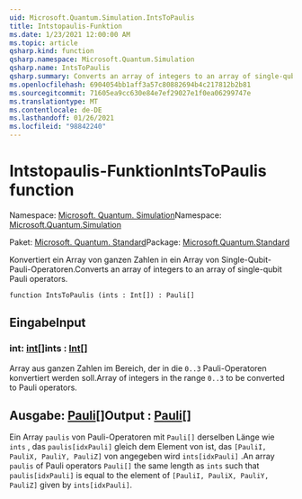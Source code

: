 ```yaml
---
uid: Microsoft.Quantum.Simulation.IntsToPaulis
title: Intstopaulis-Funktion
ms.date: 1/23/2021 12:00:00 AM
ms.topic: article
qsharp.kind: function
qsharp.namespace: Microsoft.Quantum.Simulation
qsharp.name: IntsToPaulis
qsharp.summary: Converts an array of integers to an array of single-qubit Pauli operators.
ms.openlocfilehash: 6904054bb1aff3a57c80882694b4c217812b2b81
ms.sourcegitcommit: 71605ea9cc630e84e7ef29027e1f0ea06299747e
ms.translationtype: MT
ms.contentlocale: de-DE
ms.lasthandoff: 01/26/2021
ms.locfileid: "98842240"
---
```

# <a name="intstopaulis-function"></a><span data-ttu-id="26fad-102">Intstopaulis-Funktion</span><span class="sxs-lookup"><span data-stu-id="26fad-102">IntsToPaulis function</span></span>

<span data-ttu-id="26fad-103">Namespace: [Microsoft. Quantum. Simulation](xref:Microsoft.Quantum.Simulation)</span><span class="sxs-lookup"><span data-stu-id="26fad-103">Namespace: [Microsoft.Quantum.Simulation](xref:Microsoft.Quantum.Simulation)</span></span>

<span data-ttu-id="26fad-104">Paket: [Microsoft. Quantum. Standard](https://nuget.org/packages/Microsoft.Quantum.Standard)</span><span class="sxs-lookup"><span data-stu-id="26fad-104">Package: [Microsoft.Quantum.Standard](https://nuget.org/packages/Microsoft.Quantum.Standard)</span></span>


<span data-ttu-id="26fad-105">Konvertiert ein Array von ganzen Zahlen in ein Array von Single-Qubit-Pauli-Operatoren.</span><span class="sxs-lookup"><span data-stu-id="26fad-105">Converts an array of integers to an array of single-qubit Pauli operators.</span></span>

```qsharp
function IntsToPaulis (ints : Int[]) : Pauli[]
```


## <a name="input"></a><span data-ttu-id="26fad-106">Eingabe</span><span class="sxs-lookup"><span data-stu-id="26fad-106">Input</span></span>

### <a name="ints--int"></a><span data-ttu-id="26fad-107">int: [int](xref:microsoft.quantum.lang-ref.int)[]</span><span class="sxs-lookup"><span data-stu-id="26fad-107">ints : [Int](xref:microsoft.quantum.lang-ref.int)[]</span></span>

<span data-ttu-id="26fad-108">Array aus ganzen Zahlen im Bereich, der in die `0..3`  Pauli-Operatoren konvertiert werden soll.</span><span class="sxs-lookup"><span data-stu-id="26fad-108">Array of integers in the range `0..3`  to be converted to Pauli operators.</span></span>



## <a name="output--pauli"></a><span data-ttu-id="26fad-109">Ausgabe: [Pauli](xref:microsoft.quantum.lang-ref.pauli)[]</span><span class="sxs-lookup"><span data-stu-id="26fad-109">Output : [Pauli](xref:microsoft.quantum.lang-ref.pauli)[]</span></span>

<span data-ttu-id="26fad-110">Ein Array `paulis` von Pauli-Operatoren mit `Pauli[]` derselben Länge wie `ints` , das `paulis[idxPauli]` gleich dem Element von ist, das `[PauliI, PauliX, PauliY, PauliZ]` von angegeben wird `ints[idxPauli]` .</span><span class="sxs-lookup"><span data-stu-id="26fad-110">An array `paulis` of Pauli operators `Pauli[]` the same length as `ints` such that `paulis[idxPauli]` is equal to the element of `[PauliI, PauliX, PauliY, PauliZ]` given by `ints[idxPauli]`.</span></span>